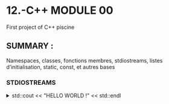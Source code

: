 # 12.-C++ MODULE 00
First project of C++ piscine

## SUMMARY :
Namespaces, classes, fonctions membres, stdiostreams,
listes d’initialisation, static, const, et autres bases

### STDIOSTREAMS
<details>
<summary>std::cout << "HELLO WORLD !" << std::endl </summary>

 

>std::cout <<
 std::cin >> buff
 std::cout << "You entered" <<buff<< std::endl 
 
std::endl = passage à la ligne

using std::cout;
 
pour juste ecrire
cout
ou std::endl
</details>
